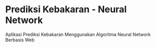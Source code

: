 # Prediksi Kebakaran - Neural Network
Aplikasi Prediksi Kebakaran  Menggunakan Algoritma Neural Network Berbasis Web
